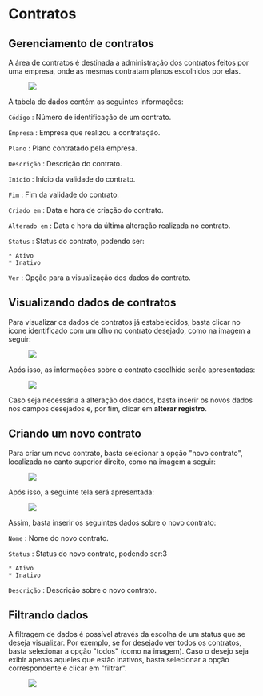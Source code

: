 # Contratos

## Gerenciamento de contratos

A área de contratos é destinada a administração dos contratos feitos por uma empresa, onde as mesmas contratam planos escolhidos por elas.

<figure class="images">
    <img src="../../../../assets/prints-operacional/contratos.jpg" />
</figure>

A tabela de dados contém as seguintes informações:

`Código`
: Número de identificação de um contrato.

`Empresa`
: Empresa que realizou a contratação.

`Plano`
: Plano contratado pela empresa.

`Descrição`
: Descrição do contrato.

`Início`
: Início da validade do contrato.

`Fim`
: Fim da validade do contrato.

`Criado em`
: Data e hora de criação do contrato.

`Alterado em`
: Data e hora da última alteração realizada no contrato.

`Status`
: Status do contrato, podendo ser:

    * Ativo
    * Inativo

`Ver`
: Opção para a visualização dos dados do contrato.

## Visualizando dados de contratos

Para visualizar os dados de contratos já estabelecidos, basta clicar no ícone identificado com um olho no contrato desejado, como na imagem a seguir:

<figure class="images">
    <img src="../../../../assets/prints-operacional/modulos-olho.jpg" />
</figure>

Após isso, as informações sobre o contrato escolhido serão apresentadas:

<figure class="images">
    <img src="../../../../assets/prints-operacional/contratos-visualizando.jpg" />
</figure>

Caso seja necessária a alteração dos dados, basta inserir os novos dados nos campos desejados e, por fim, clicar em **alterar registro**.

## Criando um novo contrato

Para criar um novo contrato, basta selecionar a opção "novo contrato", localizada no canto superior direito, como na imagem a seguir:

<figure class="images">
    <img src="../../../../assets/prints-operacional/contratos-novo-contrato.jpg" />
</figure>

Após isso, a seguinte tela será apresentada:

<figure class="images">
    <img src="../../../../assets/prints-operacional/contratos-novo.jpg" />
</figure>

Assim, basta inserir os seguintes dados sobre o novo contrato:

`Nome`
: Nome do novo contrato.

`Status`
: Status do novo contrato, podendo ser:3

    * Ativo
    * Inativo

`Descrição`
: Descrição sobre o novo contrato.

## Filtrando dados

A filtragem de dados é possível através da escolha de um status que se deseja visualizar. Por exemplo, se for desejado ver todos os contratos, basta selecionar a opção "todos" (como na imagem). Caso o desejo seja exibir apenas aqueles que estão inativos, basta selecionar a opção correspondente e clicar em "filtrar".

<figure class="images">
    <img src="../../../../assets/prints-operacional/contratos-filtro.jpg" />
</figure>